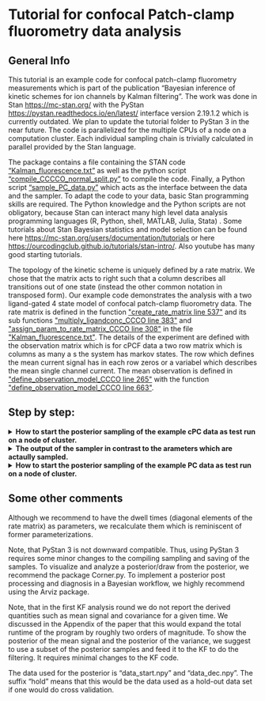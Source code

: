 # Tutorial for confocal Patch-clamp fluorometry data analysis
## General Info


This tutorial is an example code for confocal patch-clamp fluorometry measurements which is part of the publication “Bayesian inference of kinetic schemes for ion channels by Kalman filtering”. The work was done in Stan https://mc-stan.org/ with the PyStan https://pystan.readthedocs.io/en/latest/ interface version 2.19.1.2 which is currently outdated. We plan to update the tutorial folder to PyStan 3 in the near future. The code is parallelized for the multiple CPUs of a node on a computation cluster. Each individual sampling chain is trivially calculated in parallel provided by the Stan language.

The package contains a file containing the STAN code [“Kalman_fluorescence.txt”](Kalman_fluorescence.txt) as well as the python script [“compile_CCCCO_normal_split.py”](compile_CCCCO_normal_split.py) to compile the code. Finally, a Python script [“sample_PC_data.py”](sample_cPCF_KF.py) which acts as the interface between the data and the sampler. To adapt the code to your data, basic Stan programming skills are required. The Python knowledge and the Python scripts are not obligatory, because Stan can interact many high level data analysis programming languages (R, Python, shell, MATLAB, Julia, Stata) . Some tutorials about Stan Bayesian statistics and model selection can be found here https://mc-stan.org/users/documentation/tutorials or here
https://ourcodingclub.github.io/tutorials/stan-intro/. Also youtube has many good starting tutorials.

The topology of the kinetic scheme is uniquely defined by a rate matrix. 
We chose that the matrix acts to right such that a column describes all transitions out of one state 
(instead the other common notation in transposed form).
Our example code demonstrates the analysis with a two ligand-gated 4 state model of confocal patch-clamp fluorometry data. The rate matrix is defined in the function ["create_rate_matrix line 537"](Kalman_fluorescence.txt#L537)  and its sub functions ["multiply_ligandconc_CCCO line 383"](Kalman_fluorescence.txt#L383)  and ["assign_param_to_rate_matrix_CCCO line 308"](Kalman_fluorescence.txt#L308)  in the file ["Kalman_fluorescence.txt"](Kalman_fluorescence.txt). 
The details of the experiment are defined with the observation matrix which is for cPCF data a two row matrix which is columns as many a s the system has markov states. The row which defines the mean current signal has in each row zeros or a variabel which describes the mean single channel current. 
The mean observation is defined in ["define_observation_model_CCCO line 265"](Kalman_fluorescence.txt#L265) with the function ["define_observation_model_CCCO line 663"](Kalman_fluorescence.txt#L663).

## Step by step:


<details>
<summary><b> How to start the posterior sampling of the example cPC data as test run on a node of cluster. </b></summary>
1. One needs to install `Stan` and `PyStan`.

2. One executes `compile_CCCCO_normal_split.py` by prompting
`python3  compile_CCCCO_normal_split.py` into the command line one the computer cluster where the programm is going to be excuted.
That compiles the Stan code `KF.txt` into an executable program `KF_CCCO.pic`.
	 
3. Prompting `python3 sample_cPCF_KF.py 2000` executes a Python program which acts 
as an interface between the data from `data/current8000` and 	    
sampling algorithm `KF_CCCO.pic`. In the folder, data are 4 numpy arrays. The numpy 
array `current8000.npy` has the data of 10 different ligand concentrations with two
ligand jumps from zero to the concentration and back to zero. The numpy array  `Time.npy`
is the time axis of all traces in the  current array. The ligand concentrations are saved 
in `ligand_conc.txt` and `ligand_conc_decay.txt`. 
### Paralized over the CPUs of a node
Additionally, each time trace 
is cutted that activation or deactivation is treated as an individual time trace on an 
individual CPU. We assumed that we only needed 5 patches. So two ligand concentrations 
were measured from one patch. For optimal caluclation efficiency, 10 time traces 
require 20 CPUs (activation and decay). 40 CPU to apply cross validaton times 4 for 
4 independent sample chains.
The function `map_rect` distributes the timetraces data,the parameter samples  and the function
`wrapped_calculate_likelyhood_less_memo` and distributes the claculation task dedined in `wrapped_calculate_likelyhood_less_memo`
to all CPUs.


</details>




<details>
<summary><b> The output of the sampler in contrast to the arameters which are actaully sampled. </b></summary>
4. The output of samples as we used them in the publication.
4.1 The csv file `rate_matrix_params` saves the samples of the posterior of the rate 
matrix. Simply analysing them means that we marginalized all other parameters out. Note
that the dwell times are on a scaled log space 	thus one has to multiply them by a 
scaling factor for the actual log space. 
4.2 The single-channel current samples are saved in an numpy array `i_single.npy`.
4.3 The samples of the variance parameter are saved in the numpy array 	file `measurement_sigma.npy`.
4.4 The samples of the open-channel variance parameter are saved in the numpy array file `open_variance.npy`.
4.5 The samples of the “Ion channels per time trace parameter” are saved in the numpy array file `N_traces.npy`.


</details>

<details>
<summary><b> How to start the posterior sampling of the example PC data as test run on a node of cluster. </b></summary>
Each row of the ligand matrix defines an 
array whose entries are element-wise multiplied to the rates in the function 
`multiply_ligandconc_CCCO`. Ligand-independent rates are multiplied by one and the ligand
depended rates are multiplied with a ligand concentration. Within the script  
“sample_PC_data.py” in the functions “data_slices_beg_new” and 	“data_slices_decay_new” 
the time points of the concentration jumps are defined
	
	
5. To adapt the kinetic scheme one needs to change a few things within KF.txt  which are 
the observation model matrix H and the functions related to the kinetic scheme. Then 
“KF.txt” needs to be recompiled:
5.1. The row vector “conduc_state” needs to  be changed to the desired signal model. It 
represents the matrix H of the 	article which generates the mean signal for a given 
ensemble state. If more than  two conducting classes (non-conducting and conducting) are
modeled, additional single-channel current parameters need to be defined in the parameters block.

	
5.2 The function “multiply_ligandconc_CCCO” needs to be adapted. That function takes the parameters from
the parameters block and computes the rates of the rate matrix. They are then passed to the 
“assign_param_to_rate_matrix_CCCO” function. Note that this example code has four dwell times as parameters and two 
ratios from them the six rates are constructed. We recommend to use a log uniform prior for the 
dwell time and a beta distribution or rather a Dirichlet distribution for the 	probabilities which transition is taken.
5.3 The function “assign_param_to_rate_matrix_CCCO” assigns rates to 	the off diagonal elements. Note that 
a closed first order Markov system requires that each diagonal element is the negative sum of its column. 
That property is enforced in function “assign_diagonal_elements”. Note that this is redundant as we start 
in the 	parameters block with the dwell times as parameters. But we could have chosen a different 
parametrization to begin with. We argue in the paper to use this parametrisation in order to use a 
Jeffreys prior but there a couple of other options.
5.4 The mean observation needs to be changed in line 806
5.5 If the amount of open-channel states with differing open-channel noise variances for each state needs to be calculated,
the function “calc_sigma_and_mean” must be adapted	

</details>

## Some other comments 
Although we recommend to have the dwell times (diagonal elements of the rate matrix) as parameters, we recalculate them which is reminiscent of former parameterizations.

Note, that PyStan 3 is not downward compatible. Thus, using PyStan 3 requires some minor changes to the compiling sampling and saving of the samples. To visualize and analyze a posterior/draw from the posterior, we recommend the package Corner.py. To implement a posterior post processing and diagnosis in a Bayesian workflow, we highly recommend using the Arviz package.

Note, that in the first KF analysis round we do not report the derived quantities such as mean signal and covariance for a given time. We discussed in the Appendix of the paper that this would expand the total runtime of the program by roughly two orders of magnitude. To show the posterior of the mean signal and the posterior of the variance, we suggest to use a subset of the posterior samples and feed it to the KF to do the filtering. It requires minimal changes to the KF code.

The data used for the posterior is “data_start.npy” and “data_dec.npy”. The suffix “hold” means that this would be the data used as a hold-out data set if one would do cross validation.

